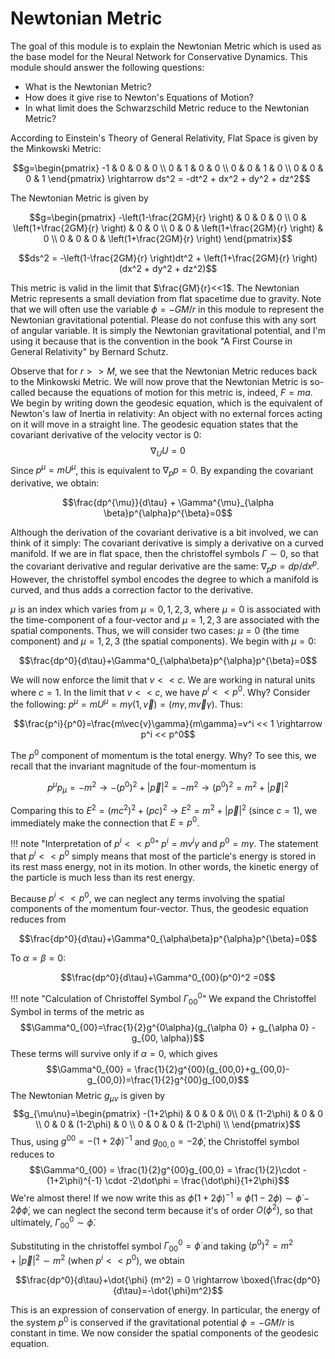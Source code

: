 # Newtonian Metric

The goal of this module is to explain the Newtonian Metric which is used as the base model for the Neural Network for Conservative Dynamics. This module should answer the following questions: 

- What is the Newtonian Metric?
- How does it give rise to Newton's Equations of Motion?
- In what limit does the Schwarzschild Metric reduce to the Newtonian Metric?

According to Einstein's Theory of General Relativity, Flat Space is given by the Minkowski Metric: 

$$g=\begin{pmatrix} 
    -1 & 0 & 0 & 0 \\ 
    0 & 1 & 0 & 0 \\ 
    0 & 0 & 1 & 0 \\ 
    0 & 0 & 0 & 1
    \end{pmatrix} \rightarrow ds^2 = -dt^2 + dx^2 + dy^2 + dz^2$$

  The Newtonian Metric is given by
  
  $$g=\begin{pmatrix} 
    -\left(1-\frac{2GM}{r} \right) & 0 & 0 & 0 \\ 
    0 & \left(1+\frac{2GM}{r} \right) & 0 & 0 \\ 
    0 & 0 & \left(1+\frac{2GM}{r} \right) & 0 \\ 
    0 & 0 & 0 & \left(1+\frac{2GM}{r} \right)
    \end{pmatrix}$$

$$ds^2 = -\left(1-\frac{2GM}{r} \right)dt^2 + \left(1+\frac{2GM}{r} \right)(dx^2 + dy^2 + dz^2)$$

  This metric is valid in the limit that $\frac{GM}{r}<<1$. The Newtonian Metric represents a small deviation from flat spacetime due to gravity. Note that we will often use the variable $\phi = -GM/r$ in this module to represent the Newtonian gravitational potential. Please do not confuse this with any sort of angular variable. It is simply the Newtonian gravitational potential, and I'm using it because that is the convention in the book "A First Course in General Relativity" by Bernard Schutz. 
  
  Observe that for $r>>M$, we see that the Newtonian Metric reduces back to the Minkowski Metric. We will now prove that the Newtonian Metric is so-called because the equations of motion for this metric is, indeed, $F=ma$. We begin by writing down the geodesic equation, which is the equivalent of Newton's law of Inertia in relativity: An object with no external forces acting on it will move in a straight line. The geodesic equation states that the covariant derivative of the velocity vector is 0:
  $$\nabla_{U}U = 0$$
Since $p^{\mu} = mU^{\mu}$, this is equivalent to $\nabla_p p =0$. By expanding the covariant derivative, we obtain: 

$$\frac{dp^{\mu}}{d\tau} + \Gamma^{\mu}_{\alpha \beta}p^{\alpha}p^{\beta}=0$$

Although the derivation of the covariant derivative is a bit involved, we can think of it simply: The covariant derivative is simply a derivative on a curved manifold. If we are in flat space, then the christoffel symbols $\Gamma \sim 0$, so that the covariant derivative and regular derivative are the same: $\nabla_p p = dp/dx^p$. However, the christoffel symbol encodes the degree to which a manifold is curved, and thus adds a correction factor to the derivative. 

$\mu$ is an index which varies from $\mu = 0, 1, 2, 3$, where $\mu=0$ is associated with the time-component of a four-vector and $\mu = 1,2,3$ are associated with the spatial components. Thus, we will consider two cases: $\mu = 0$ (the time component) and $\mu =1,2,3$ (the spatial components). We begin with $\mu=0$: 

$$\frac{dp^0}{d\tau}+\Gamma^0_{\alpha\beta}p^{\alpha}p^{\beta}=0$$

We will now enforce the limit that $v<<c$. We are working in natural units where $c=1$. In the limit that $v<<c$, we have $p^i<<p^0$. Why? Consider the following: $p^{\mu}=m U^{\mu}=m\gamma(1, \vec{v})=(m\gamma, m\vec{v}\gamma)$. Thus:

$$\frac{p^i}{p^0}=\frac{m\vec{v}\gamma}{m\gamma}=v^i << 1 \rightarrow p^i << p^0$$

The $p^0$ component of momentum is the total energy. Why? To see this, we recall that the invariant magnitude of the four-momentum is 

$$p^\mu p_\mu = -m^2 \to -(p^0)^2 + |\vec{p}|^2 = -m^2 \to (p^0)^2 = m^2 + |\vec{p}|^2$$

Comparing this to $E^2=(mc^2)^2 + (pc)^2 \to E^2 = m^2 + |\vec{p}|^2$ (since $c=1$), we immediately make the connection that $E = p^0$.

!!! note "Interpretation of $p^i<<p^0$"
    $p^i=mv^i \gamma$ and $p^0=m\gamma$. The statement that $p^i<<p^0$ simply means that most of the particle's energy is stored in its rest mass energy, not in its motion. In other words, the kinetic energy of the particle is much less than its rest energy. 

Because $p^i << p^0$, we can neglect any terms involving the spatial components of the momentum four-vector. Thus, the geodesic equation reduces from 

$$\frac{dp^0}{d\tau}+\Gamma^0_{\alpha\beta}p^{\alpha}p^{\beta}=0$$

To $\alpha = \beta =0$: 

$$\frac{dp^0}{d\tau}+\Gamma^0_{00}(p^0)^2 =0$$

!!! note "Calculation of Christoffel Symbol $\Gamma^0_{00}$"
    We expand the Christoffel Symbol in terms of the metric as
    $$\Gamma^0_{00}=\frac{1}{2}g^{0\alpha}(g_{\alpha 0} + g_{\alpha 0} - g_{00, \alpha})$$
    These terms will survive only if $\alpha = 0$, which gives
    $$\Gamma^0_{00} = \frac{1}{2}g^{00}(g_{00,0}+g_{00,0}-g_{00,0})=\frac{1}{2}g^{00}g_{00,0}$$
    The Newtonian Metric $g_{\mu\nu}$ is given by 
    $$g_{\mu\nu}=\begin{pmatrix} -(1+2\phi) & 0 & 0 & 0\\
    0 & (1-2\phi) & 0 & 0 \\
    0 & 0 & (1-2\phi) & 0 \\
    0 & 0 & 0 & (1-2\phi) \\
    \end{pmatrix}$$
    Thus, using $g^{00}=-(1+2\phi)^{-1}$ and $g_{00,0}=-2\dot\phi$, the Christoffel symbol reduces to 
    $$\Gamma^0_{00} = \frac{1}{2}g^{00}g_{00,0} = \frac{1}{2}\cdot -(1+2\phi)^{-1} \cdot -2\dot\phi = \frac{\dot\phi}{1+2\phi}$$
    We're almost there! If we now write this as $\dot\phi(1+2\phi)^{-1}\approx \dot\phi(1-2\phi)\sim \dot\phi-2\phi\dot\phi$, we can neglect the second term because it's of order $O(\phi^2)$, so that ultimately, $\Gamma^0_{00}\sim \dot\phi$. 

Substituting in the christoffel symbol $\Gamma^0_{00}=\dot{\phi}$ and taking $(p^0)^2 = m^2 + |\vec{p}|^2 \sim m^2$ (when $p^i<<p^0$), we obtain 

$$\frac{dp^0}{d\tau}+\dot{\phi} (m^2) = 0 \rightarrow \boxed{\frac{dp^0}{d\tau}=-\dot{\phi}m^2}$$

This is an expression of conservation of energy. In particular, the energy of the system $p^0$ is conserved if the gravitational potential $\phi = -GM/r$ is constant in time. We now consider the spatial components of the geodesic equation. 
